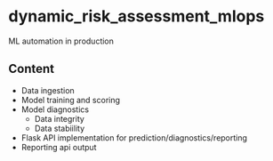 # dynamic_risk_assessment_mlops
ML automation in production

## Content
- Data ingestion
- Model training and scoring
- Model diagnostics
    - Data integrity
    - Data stabiility
- Flask API implementation for prediction/diagnostics/reporting
- Reporting api output
